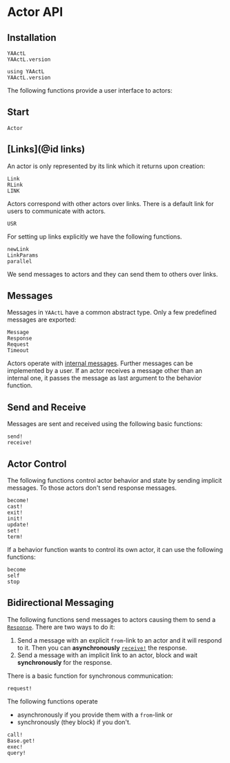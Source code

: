 # Actor API

## Installation

```@docs
YAActL
YAActL.version
```

```@repl
using YAActL
YAActL.version
```

The following functions provide a user interface to actors:

## Start

```@docs
Actor
```

## [Links](@id links)

An actor is only represented by its link which it returns upon creation:

```@docs
Link
RLink
LINK
```

Actors correspond with other actors over links. There is a default link for users to communicate with actors.

```@docs
USR
```

For setting up links explicitly we have the following functions.

```@docs
newLink
LinkParams
parallel
```

We send messages to actors and they can send them to others over links.

## Messages

Messages in `YAActL` have a common abstract type. Only a few predefined messages are exported:

```@docs
Message
Response
Request
Timeout
```

Actors operate with [internal messages](messages.md). Further messages can be implemented by a user. If an actor receives a message other than an internal one, it passes the message as last argument to the behavior function.

## Send and Receive

Messages are sent and received using the following basic functions:

```@docs
send!
receive!
```

## Actor Control

The following functions control actor behavior and state by sending implicit messages. To those actors don't send response messages.

```@docs
become!
cast!
exit!
init!
update!
set!
term!
```

If a behavior function wants to control its own actor, it can use the following functions:

```@docs
become
self
stop
```

## Bidirectional Messaging

The following functions send messages to actors causing them to send a [`Response`](@ref). There are two ways to do it:

1. Send a message with an explicit `from`-link to an actor and it will respond to it. Then you can **asynchronously** [`receive!`](@ref) the response.
2. Send a message with an implicit link to an actor, block and wait **synchronously** for the response.

There is a basic function for synchronous communication:

```@docs
request!
```

The following functions operate

- asynchronously if you provide them with a `from`-link or
- synchronously (they block) if you don't.

```@docs
call!
Base.get!
exec!
query!
```
